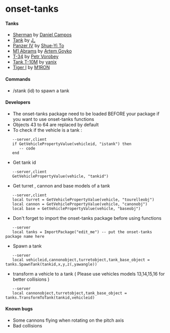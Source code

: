 # onset-tanks

#### Tanks
* [Sherman](https://sketchfab.com/3d-models/sherman-00ec6397c1634430a828c22101abfad5) by [Daniel Campos](https://sketchfab.com/danielpinhocampos)
* [Tank](https://sketchfab.com/3d-models/tank-a16de8a3c888482e9c49ccf8cb9896e1) by [J_](https://sketchfab.com/moha1)
* [Panzer IV](https://sketchfab.com/3d-models/panzer-iv-medium-tank-toshueyi-14c74d148326448c8edb5fee81be3894) by [Shue-Yi To](https://sketchfab.com/Toshueyi)
* [M1 Abrams](https://sketchfab.com/3d-models/m1-abrams-2577a4eccbc74b2da6dba5bfd09b7511) by [Artem Goyko](https://sketchfab.com/Artem.Goyko)
* [Т-34](https://sketchfab.com/3d-models/-34-8782ae511c5d40d087c520d5a150e427) by [Petr Vorobey](https://sketchfab.com/vorobey.petr)
* [Tank T-10M](https://sketchfab.com/3d-models/tank-t-10m-9aeda33a945c42f0bdebe3d1ef91da06) by [yanix](https://sketchfab.com/yanix)
* [Tiger I](https://sketchfab.com/3d-models/tiger-i-pzkpfw-vi-ausf-e-5dde7ae017584613a823784f744935fc) by [M1RON](https://sketchfab.com/M1RON)

#### Commands
* /stank (id) to spawn a tank
#### Developers
* The onset-tanks package need to be loaded BEFORE your package if you want to use onset-tanks functions
* Objects 43 to 64 are replaced by default
* To check if the vehicle is a tank :
```
   --server,client
   if GetVehiclePropertyValue(vehicleid, "istank") then
      -- code
   end
```
* Get tank id
```
   --server,client
   GetVehiclePropertyValue(vehicle, "tankid")
```
* Get turret , cannon and base models of a tank
```
   --server,client
   local turret = GetVehiclePropertyValue(vehicle, "tourelleobj")
   local cannon = GetVehiclePropertyValue(vehicle, "canonobj")
   local base = GetVehiclePropertyValue(vehicle, "baseobj")
```
* Don't forget to import the onset-tanks package before using functions
```
   --server
   local tanks = ImportPackage("edit_me") -- put the onset-tanks package name here
```
* Spawn a tank
```
   --server
   local vehicleid,cannonobject,turretobject,tank_base_object = tanks.SpawnTank(tankid,x,y,z(,yawangle))
```
* transform a vehicle to a tank ( Please use vehicles models 13,14,15,16 for better collisions )
```
   --server
   local cannonobject,turretobject,tank_base_object = tanks.TransformToTank(tankid,vehicleid)
```
#### Known bugs
* Some cannons flying when rotating on the pitch axis
* Bad collisions